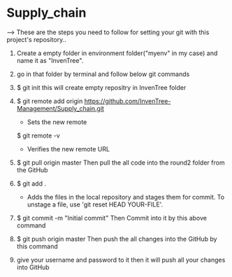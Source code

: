 # Supply_chain

--> These are the steps you need to follow for setting your git with this project's repository..

1) Create a empty folder in environment folder("myenv" in my case) and name it as "InvenTree".

2) go in that folder by terminal and follow below git commands

3) $ git init
   this will create empty repositry in InvenTree folder
   
4) $ git remote add origin https://github.com/InvenTree-Management/Supply_chain.git
   - Sets the new remote
 
   $ git remote -v
   - Verifies the new remote URL
   
5) $ git pull origin master
   Then pull the all code into the round2 folder from the GitHub

6) $ git add .
   - Adds the files in the local repository and stages them for commit. To unstage a file, use 'git reset HEAD YOUR-FILE'.
   
7) $ git commit -m "Initial commit"
   Then Commit into it by this above command
   
8) $ git push origin master
   Then push the all changes into the GitHub by this command
   
9) give your username and password to it
   then it will push all your changes into GitHub
   
